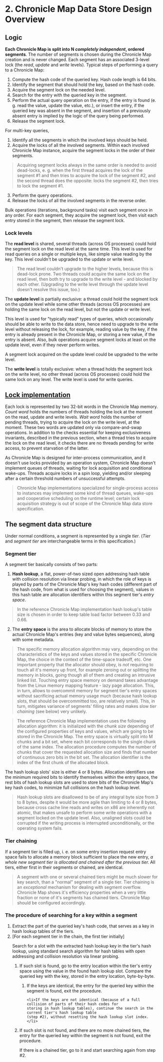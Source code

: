 # 2. Chronicle Map Data Store Design Overview

## Logic

**Each Chronicle Map is split into N *completely independent*, ordered segments**.
The number of segments is chosen during the Chronicle Map creation and is never changed. Each
segment has an associated 3-level lock (the *read*, *update* and *write* levels). Typical steps of
performing a query to a Chronicle Map:

 1. Compute the hash code of the queried key. Hash code length is 64 bits.
 2. Identify the segment that should hold the key, based on the hash code.
 3. Acquire the segment lock on the needed level.
 4. Search for the entry with the queried key in the segment.
 5. Perform the actual query operation on the entry, if the entry is found (e. g. read the value,
 update the value, etc.), or insert the entry, if the queried key was absent in the segment, and
 insertion of a previously absent entry is implied by the logic of the query being performed.
 6. Release the segment lock.

For multi-key queries,

 1. Identify all the segments in which the involved keys should be held.
 2. Acquire the locks of all the involved segments. Within each involved Chronicle Map instance,
 acquire the segment locks in the order of their segments.

 > Acquiring segment locks always in the same order is needed to avoid dead-locks, e. g. when the
 > first thread acquires the lock of the segment #1 and then tries to acquire the lock of the
 > segment #2, and the second thread does the opposite: locks the segment #2, then tries to lock the
 > segment #1.

 3. Perform the query operations.
 4. Release the locks of all the involved segments in the reverse order.

Bulk operations (iterations, background tasks) visit each segment once in any order. For each
segment, they acquire the segment lock, then visit each entry stored in the segment, then release
the segment lock.

### Lock levels

The **read level** is shared, several threads (across OS processes) could hold the segment lock on
the read level at the same time. This level is used for read queries on a single or multiple keys,
like simple value reading by the key. This level couldn't be upgraded to the update or write level.

> The read level couldn't upgrade to the higher levels, because this is dead-lock prone. Two threads
> could acquire the same lock on the read level, then both try to upgrade to the write level - and
> blocked by each other. (Upgrading to the write level through the update level doesn't resolve
> this issue, too.)

The **update level** is partially exclusive: a thread could hold the segment lock on the update
level while some other threads (across OS processes) are holding the same lock on the read level,
but not the update or write level.

This level is used for "typically read" types of queries, which occasionally should be able to write
to the data store, hence need to upgrade to the write level without releasing the lock, for example,
reading value by the key, if the entry is already present in the Chronicle Map, or storing a new
value, if the entry is absent. Also, bulk operations acquire segment locks at least on the update
level, even if they never perform writes.

A segment lock acquired on the update level could be upgraded to the write level.

The **write level** is totally exclusive: when a thread holds the segment lock on the write level,
no other thread (across OS processes) could hold the same lock on any level. The write level is used
for write queries.

## [Lock implementation](3_2-lock-structure.md)

Each lock is represented by two 32-bit words in the Chronicle Map memory. *Count word* holds the
numbers of threads holding the lock at the moment on the read, update and write levels. *Wait word*
holds the number of pending threads, trying to acquire the lock on the write level, at the moment.
These two words are updated only via compare-and-swap operations. In addition to the checks
essential for keeping exclusiveness invariants, described in the previous section, when a thread
tries to acquire the lock on the read level, it checks there are no threads pending for write
access, to prevent starvation of the latter.

As Chronicle Map is designed for inter-process communication, and it doesn't use locks provided by
an operation system, Chronicle Map doesn't implement queues of threads, waiting for lock acquisition
and conditional wake-ups. Threads acquire locks in a spin loop, yielding and/or sleeping after a
certain threshold numbers of unsuccessful attempts.

> Chronicle Map implementations specialized for single-process access to instances may implement
> some kind of thread queues, wake-ups and cooperative scheduling on the runtime level; certain lock
> acquisition strategy is out of scope of the Chronicle Map data store specification.

## The segment data structure

Under normal conditions, a segment is represented by a single *tier*. (*Tier* and *segment tier* are
interchangeable terms in this specification.)

### Segment tier

A segment tier basically consists of two parts:

 1. **Hash lookup**, a flat, power-of-two sized open addressing hash table with collision resolution
 via linear probing, in which the role of keys is played by parts of the Chronicle Map's key hash
 codes (different part of the hash code, from what is used for choosing the segment), values in this
 hash table are allocation identifiers within this segment tier's *entry space*.

 > In the reference Chronicle Map implementation hash lookup's table size is chosen in order to keep
 > table load factor between 0.33 and 0.66.

 2. The **entry space** is the area to allocate blocks of memory to store the actual Chronicle Map's
 entries (key and value bytes sequences), along with some metadata.

 > The specific memory allocation algorithm may vary, depending on the characteristics of the keys
 > and values stored in the specific Chronicle Map, the choice in the context of the time-space
 > tradeoff, etc. One important property that the allocator should obey, is *not* requiring to touch
 > all it's memory up front, for example zeroing out or splitting the memory in blocks, going though
 > all of them and creating an intrusive linked list. Touching entry space memory on demand takes
 > advantage from the Linux memory mapping feature - lazy page allocation. This, in turn, allows to
 > overcommit memory for segment tier's entry spaces without sacrificing actual memory usage much
 > (because hash lookup slots, that should be overcommitted too, are relatively small). This,
 > in turn, mitigates variance of segments' filling rates and makes slow *tier chaining* (see below)
 > very unlikely.

 > The reference Chronicle Map implementation uses the following allocation algorithm: it is
 > initialized with the *chunk size* depending of the configured properties of keys and values,
 > which are going to be stored in the Chronicle Map. The entry space is virtually split into M
 > chunks and a bit set, where each bit corresponds to the single chunk of the same index.
 > The allocation procedure computes the number of chunks that cover the requested allocation size
 > and finds that number of continuous zero bits in the bit set. The allocation identifier is the
 > index of the first chunk of the allocated block.

The hash lookup slots' size is either 4 or 8 bytes. Allocation identifiers use the minimum required
bits to identify themselves within the entry space, the rest bits of hash lookup slots are used to
store bits of the Chronicle Map's key hash codes, to minimize full collisions on the hash lookup
level.

> Hash lookup slots are disallowed to be of any integral byte size from 3 to 8 bytes, despite it
> would be more agile than limiting to 4 or 8 bytes, because cross cache line reads and writes on
> x86 are inherently not atomic, that makes unsafe to perform some write operations with a segment
> locked on the update level. Also, unaligned slots could be corrupted if the writing process is
> interrupted unconditionally, or the operating system fails.

### Tier chaining

If a segment tier is filled up, i. e. on some entry insertion request entry space fails to allocate
a memory block sufficient to place the new entry, *a whole new segment tier is allocated and chained
after the previous tier.* All tiers, either first in their segments or chained, are identical.

> A segment with one or several chained tiers might be much slower for key search, than a "normal"
> segment of a single tier. Tier chaining is an *exceptional* mechanism for dealing with segment
> overflow. Chronicle Map shows it's efficiency properties when a very little fraction or none of
> it's segments has chained tiers. Chronicle Map should be configured accordingly.

### The procedure of searching for a key within a segment

<ol>
 <li>Extract the part of the queried key's hash code, that serves as a key in hash lookup tables of
 the tiers.</li>

 <li>[For each segment tier in the chain, the first tier initially]

  <p>Search for a slot with the extracted hash lookup key in the tier's hash lookup, using
  standard search algorithm for hash tables with open addressing and collision resolution via linear
  probing.

  <ol>
   <li>If such slot is found, go to the entry location within the tier's entry space using the value
   in the found hash lookup slot. Compare the queried key with the key, stored in the entry
   location, byte-by-byte.</li>

   <ol>
    <li>If the keys are identical, the entry for the queried key within the segment is found, exit
    the procedure.</li>

    <li>If the keys are not identical (because of a full collision of parts of their hash codes for
    storing in hash lookup tables), continue the search in the current tier's hash lookup table
    (step #2), without resetting the hash lookup slot index.</li>
   </ol>

   <li>If such slot is not found, and there are no more chained tiers, the entry for the queried key
   within the segment is not found, exit the procedure.

   <p>If there is a chained tier, go to it and start searching again from step #2.</li>
  </ol>
  </li>
</ol>
